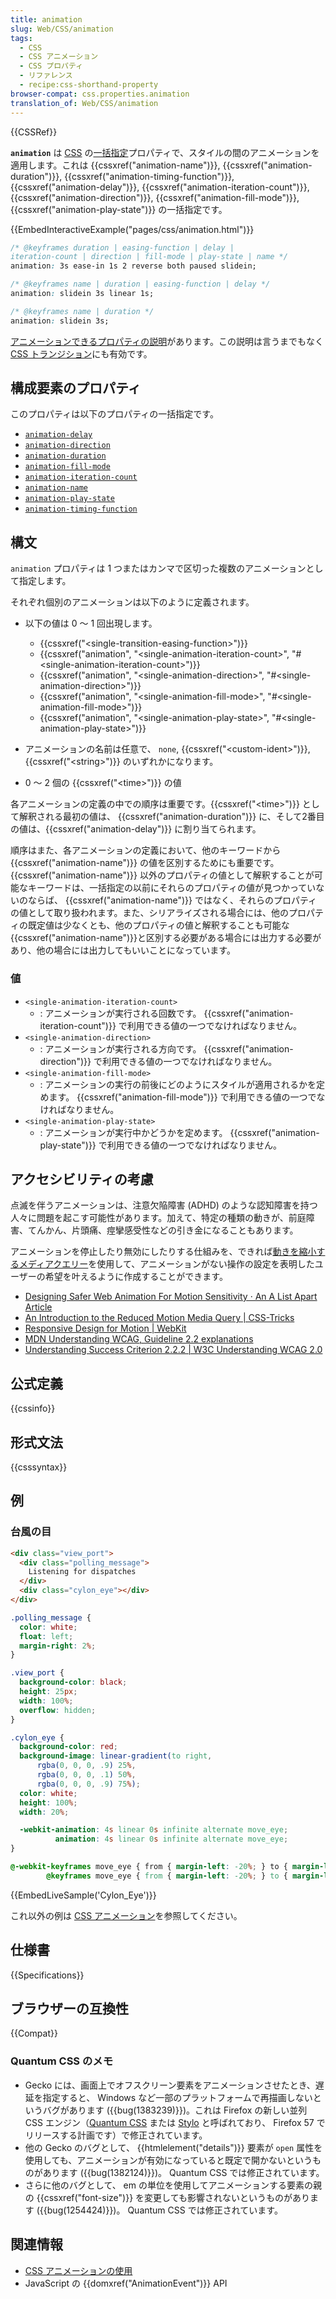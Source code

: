 ```yaml
---
title: animation
slug: Web/CSS/animation
tags:
  - CSS
  - CSS アニメーション
  - CSS プロパティ
  - リファレンス
  - recipe:css-shorthand-property
browser-compat: css.properties.animation
translation_of: Web/CSS/animation
---
```

{{CSSRef}}

**`animation`** は [CSS](/ja/docs/Web/CSS) の[一括指定](/ja/docs/Web/CSS/Shorthand_properties)プロパティで、スタイルの間のアニメーションを適用します。これは {{cssxref("animation-name")}}, {{cssxref("animation-duration")}}, {{cssxref("animation-timing-function")}}, {{cssxref("animation-delay")}}, {{cssxref("animation-iteration-count")}}, {{cssxref("animation-direction")}}, {{cssxref("animation-fill-mode")}}, {{cssxref("animation-play-state")}} の一括指定です。

{{EmbedInteractiveExample("pages/css/animation.html")}}

```css
/* @keyframes duration | easing-function | delay |
iteration-count | direction | fill-mode | play-state | name */
animation: 3s ease-in 1s 2 reverse both paused slidein;

/* @keyframes name | duration | easing-function | delay */
animation: slidein 3s linear 1s;

/* @keyframes name | duration */
animation: slidein 3s;
```

[アニメーションできるプロパティの説明](/ja/docs/Web/CSS/CSS_Transitions/Using_CSS_transitions#which_css_properties_are_animatable)があります。この説明は言うまでもなく [CSS トランジション](/ja/docs/Web/CSS/CSS_Transitions/Using_CSS_transitions)にも有効です。

## 構成要素のプロパティ

このプロパティは以下のプロパティの一括指定です。

- [`animation-delay`](/ja/docs/Web/CSS/animation-delay)
- [`animation-direction`](/ja/docs/Web/CSS/animation-direction)
- [`animation-duration`](/ja/docs/Web/CSS/animation-duration)
- [`animation-fill-mode`](/ja/docs/Web/CSS/animation-fill-mode)
- [`animation-iteration-count`](/ja/docs/Web/CSS/animation-iteration-count)
- [`animation-name`](/ja/docs/Web/CSS/animation-name)
- [`animation-play-state`](/ja/docs/Web/CSS/animation-play-state)
- [`animation-timing-function`](/ja/docs/Web/CSS/animation-timing-function)

## 構文

`animation` プロパティは 1 つまたはカンマで区切った複数のアニメーションとして指定します。

それぞれ個別のアニメーションは以下のように定義されます。

- 以下の値は 0 ～ 1 回出現します。

  - {{cssxref("&lt;single-transition-easing-function&gt;")}}
  - {{cssxref("animation", "&lt;single-animation-iteration-count&gt;", "#&lt;single-animation-iteration-count&gt;")}}
  - {{cssxref("animation", "&lt;single-animation-direction&gt;", "#&lt;single-animation-direction&gt;")}}
  - {{cssxref("animation", "&lt;single-animation-fill-mode&gt;", "#&lt;single-animation-fill-mode&gt;")}}
  - {{cssxref("animation", "&lt;single-animation-play-state&gt;", "#&lt;single-animation-play-state&gt;")}}

- アニメーションの名前は任意で、 `none`, {{cssxref("&lt;custom-ident&gt;")}}, {{cssxref("&lt;string&gt;")}} のいずれかになります。
- 0 ～ 2 個の {{cssxref("&lt;time&gt;")}} の値

各アニメーションの定義の中での順序は重要です。{{cssxref("&lt;time&gt;")}} として解釈される最初の値は、 {{cssxref("animation-duration")}} に、そして2番目の値は、{{cssxref("animation-delay")}} に割り当てられます。

順序はまた、各アニメーションの定義において、他のキーワードから {{cssxref("animation-name")}} の値を区別するためにも重要です。 {{cssxref("animation-name")}} 以外のプロパティの値として解釈することが可能なキーワードは、一括指定の以前にそれらのプロパティの値が見つかっていないのならば、 {{cssxref("animation-name")}} ではなく、それらのプロパティの値として取り扱われます。また、シリアライズされる場合には、他のプロパティの既定値は少なくとも、他のプロパティの値と解釈することも可能な {{cssxref("animation-name")}}と区別する必要がある場合には出力する必要があり、他の場合には出力してもいいことになっています。

### 値

- `<single-animation-iteration-count>`
  - : アニメーションが実行される回数です。 {{cssxref("animation-iteration-count")}} で利用できる値の一つでなければなりません。
- `<single-animation-direction>`
  - : アニメーションが実行される方向です。 {{cssxref("animation-direction")}} で利用できる値の一つでなければなりません。
- `<single-animation-fill-mode>`
  - : アニメーションの実行の前後にどのようにスタイルが適用されるかを定めます。 {{cssxref("animation-fill-mode")}} で利用できる値の一つでなければなりません。
- `<single-animation-play-state>`
  - : アニメーションが実行中かどうかを定めます。 {{cssxref("animation-play-state")}} で利用できる値の一つでなければなりません。

## アクセシビリティの考慮

点滅を伴うアニメーションは、注意欠陥障害 (ADHD) のような認知障害を持つ人々に問題を起こす可能性があります。加えて、特定の種類の動きが、前庭障害、てんかん、片頭痛、痙攣感受性などの引き金になることもあります。

アニメーションを停止したり無効にしたりする仕組みを、できれば[動きを縮小するメディアクエリー](/ja/docs/Web/CSS/@media/prefers-reduced-motion)を使用して、アニメーションがない操作の設定を表明したユーザーの希望を叶えるように作成することができます。

- [Designing Safer Web Animation For Motion Sensitivity · An A List Apart Article](https://alistapart.com/article/designing-safer-web-animation-for-motion-sensitivity)
- [An Introduction to the Reduced Motion Media Query | CSS-Tricks](https://css-tricks.com/introduction-reduced-motion-media-query/)
- [Responsive Design for Motion | WebKit](https://webkit.org/blog/7551/responsive-design-for-motion/)
- [MDN Understanding WCAG, Guideline 2.2 explanations](/ja/docs/Web/Accessibility/Understanding_WCAG/Operable#guideline_2.2_%e2%80%94_enough_time_provide_users_enough_time_to_read_and_use_content)
- [Understanding Success Criterion 2.2.2 | W3C Understanding WCAG 2.0](https://www.w3.org/TR/UNDERSTANDING-WCAG20/time-limits-pause.html)

## 公式定義

{{cssinfo}}

## 形式文法

{{csssyntax}}

## 例

### 台風の目

```html
<div class="view_port">
  <div class="polling_message">
    Listening for dispatches
  </div>
  <div class="cylon_eye"></div>
</div>
```

```css
.polling_message {
  color: white;
  float: left;
  margin-right: 2%;
}

.view_port {
  background-color: black;
  height: 25px;
  width: 100%;
  overflow: hidden;
}

.cylon_eye {
  background-color: red;
  background-image: linear-gradient(to right,
      rgba(0, 0, 0, .9) 25%,
      rgba(0, 0, 0, .1) 50%,
      rgba(0, 0, 0, .9) 75%);
  color: white;
  height: 100%;
  width: 20%;

  -webkit-animation: 4s linear 0s infinite alternate move_eye;
          animation: 4s linear 0s infinite alternate move_eye;
}

@-webkit-keyframes move_eye { from { margin-left: -20%; } to { margin-left: 100%; }  }
        @keyframes move_eye { from { margin-left: -20%; } to { margin-left: 100%; }  }
```

{{EmbedLiveSample('Cylon_Eye')}}

これ以外の例は [CSS アニメーション](/ja/docs/Web/CSS/CSS_Animations/Using_CSS_animations)を参照してください。

## 仕様書

{{Specifications}}

## ブラウザーの互換性

{{Compat}}

### Quantum CSS のメモ

- Gecko には、画面上でオフスクリーン要素をアニメーションさせたとき、遅延を指定すると、 Windows など一部のプラットフォームで再描画しないというバグがあります ({{bug(1383239)}})。これは Firefox の新しい並列 CSS エンジン（[Quantum CSS](https://wiki.mozilla.org/Quantum) または [Stylo](https://wiki.mozilla.org/Quantum/Stylo) と呼ばれており、 Firefox 57 でリリースする計画です）で修正されています。
- 他の Gecko のバグとして、 {{htmlelement("details")}} 要素が `open` 属性を使用しても、アニメーションが有効になっていると既定で開かないというものがあります ({{bug(1382124)}})。 Quantum CSS では修正されています。
- さらに他のバグとして、 em の単位を使用してアニメーションする要素の親の {{cssxref("font-size")}} を変更しても影響されないというものがあります ({{bug(1254424)}})。 Quantum CSS では修正されています。

## 関連情報

- [CSS アニメーションの使用](/ja/docs/Web/CSS/CSS_Animations/Using_CSS_animations)
- JavaScript の {{domxref("AnimationEvent")}} API
